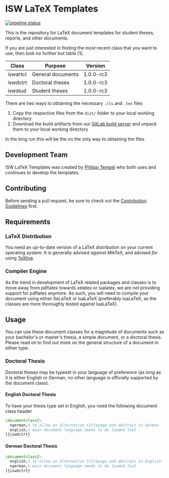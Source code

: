 # ISW LaTeX Templates

[![pipeline status](https://git.isw.uni-stuttgart.de/projekte/eigenentwicklungen/templates/latex/badges/master/pipeline.svg)](https://git.isw.uni-stuttgart.de/projekte/eigenentwicklungen/templates/latex/commits/master)

This is the repository for LaTeX document templates for student theses, reports, and other documents.

If you are just interested in finding the most recent class that you want to use, then look no further but table [1].

| Class | Purpose | Version |
|-------|---------|---------|
| iswartcl | General documents | 1.0.0-rc3 |
| iswdctrt | Doctoral theses | 1.0.0-rc3 |
| iswstud | Student theses | 1.0.0-rc3 |

There are two ways to obtaining the necessary `.cls` and `.tex` files
  1. Copy the respective files from the `dist/` folder to your local working directory
  2. Download the build artifacts from our [GitLab build server](https://git.isw.uni-stuttgart.de/projekte/eigenentwicklungen/templates/latex/-/jobs/artifacts/master/download?job=compile-cls) and unpack them to your local working directory

In the long run this will be the on the only way to obtaining the files

## Development Team

ISW LaTeX Templates was created by [Philipp Tempel](http://www.isw.uni-stuttgart.de/institut/mitarbeiter/Tempel/) who both uses and continues to develop the templates.

## Contributing

Before sending a pull request, be sure to check out the [Contribution Guidelines](CONTRIBUTING.md) first.

## Requirements

### LaTeX Distribution

You need an up-to-date version of a LaTeX distribution on your current operating system. It is generally advised *against* MikTeX, and advised *for* using [TeXlive](https://www.tug.org/texlive/).

### Compiler Engine

As the trend in development of LaTeX related packages and classes is to move away from pdflatex towards xelatex or lualatex, we are not providing support for pdflatex anymore. As such, you will need to compile your document using either XeLaTeX or luaLaTeX (preferably luaLaTeX, as the classes are more thoroughly tested against luaLaTeX).


## Usage

You can use these document classes for a magnitude of documents such as your bachelor's or master's thesis, a simple document, or a doctoral thesis. Please read on to find out more on the general structure of a document in either type.
 

### Doctoral Thesis

Doctoral theses may be typeset in your language of preference (as long as it is either English or German, no other language is officially supported by the document class).


#### English Doctoral Thesis

To have your thesis type set in English, you need the following document class header

```latex
\documentclass[%
  ngerman,% to allow an alternative titlepage and abstract in German
  english,% main document language needs to be loaded last
]{iswdctrt}
```

#### German Doctoral Thesis

```latex
\documentclass[%
  english,% to allow an alternative titlepage and abstract in English
  ngerman,% main document language needs to be loaded last
]{iswdctrt}
```
